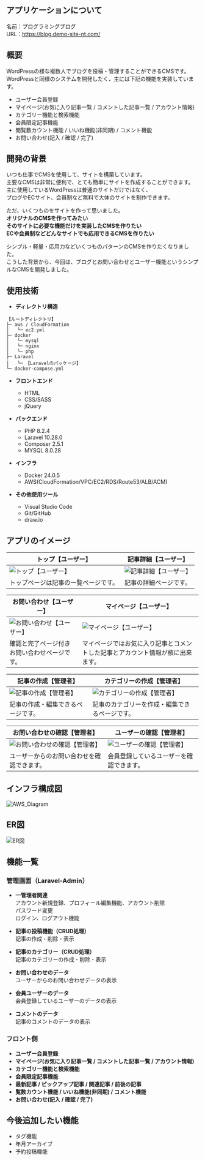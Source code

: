 ## アプリケーションについて

名前：プログラミングブログ<br>
URL：https://blog.demo-site-nt.com/

## 概要

WordPressの様な複数人でブログを投稿・管理することができるCMSです。<br>
WordPressと同様のシステムを開発したく、主には下記の機能を実装しています。
* ユーザー会員登録
* マイページ(お気に入り記事一覧 / コメントした記事一覧 / アカウント情報)
* カテゴリー機能と検索機能
* 会員限定記事機能
* 閲覧数カウント機能 / いいね機能(非同期) / コメント機能
* お問い合わせ(記入 / 確認 / 完了)

## 開発の背景

いつも仕事でCMSを使用して、サイトを構築しています。<br>
主要なCMSは非常に便利で、とても簡単にサイトを作成することができます。<br>
主に使用しているWordPressは普通のサイトだけではなく、<br>
ブログやECサイト、会員制など無料で大体のサイトを制作できます。

ただ、いくつものをサイトを作って思いました。<br>
**オリジナルのCMSを作ってみたい**<br>
**そのサイトに必要な機能だけを実装したCMSを作りたい**<br>
**ECや会員制などどんなサイトでも応用できるCMSを作りたい**

シンプル・軽量・応用力などいくつものパターンのCMSを作りたくなりました。<br>
こうした背景から、今回は、ブログとお問い合わせとユーザー機能というシンプルなCMSを開発しました。

## 使用技術


* __ディレクトリ構造__
```
【ルートディレクトリ】
├─ aws / CloudFormation
│   └─ ec2.yml
├─ docker
│   └─ mysql
│   └─ nginx
│   └─ php
├─ Laravel
│   └─ 【Laravelのパッケージ】
└─ docker-compose.yml
```

* __フロントエンド__
  * HTML
  * CSS/SASS
  * jQuery

* __バックエンド__
  * PHP 8.2.4
  * Laravel 10.28.0
  * Composer 2.5.1
  * MYSQL 8.0.28

* __インフラ__
  * Docker 24.0.5
  * AWS(CloudFormation/VPC/EC2/RDS/Route53/ALB/ACM)

* __その他使用ツール__
  * Visual Studio Code
  * Git/GitHub
  * draw.io

## アプリのイメージ

| トップ【ユーザー】 | 記事詳細【ユーザー】 |
| ---- | ---- |
| ![トップ【ユーザー】](/data/img/info01.png) | ![記事詳細【ユーザー】](/data/img/info02.png) |
| トップページは記事の一覧ページです。 | 記事の詳細ページです。 |

| お問い合わせ【ユーザー】 | マイページ【ユーザー】 |
| ---- | ---- |
| ![お問い合わせ【ユーザー】](/data/img/info03.png) | ![マイページ【ユーザー】](/data/img/info04.png) |
| 確認と完了ページ付きお問い合わせページです。 | マイページではお気に入り記事とコメントした記事とアカウント情報が核に出来ます。 |

| 記事の作成【管理者】 | カテゴリーの作成【管理者】 |
| ---- | ---- |
| ![記事の作成【管理者】](/data/img/info05.png) | ![カテゴリーの作成【管理者】](/data/img/info06.png) |
| 記事の作成・編集できるページです。 | 記事のカテゴリーを作成・編集できるページです。 |

| お問い合わせの確認【管理者】 | ユーザーの確認【管理者】 |
| ---- | ---- |
| ![お問い合わせの確認【管理者】](/data/img/info07.png) | ![ユーザーの確認【管理者】](/data/img/info08.png) |
| ユーザーからのお問い合わせを確認できます。 | 会員登録しているユーザーを確認できます。 |

## インフラ構成図

![AWS_Diagram](https://user-images.githubusercontent.com/58071320/98756993-eed4d600-240e-11eb-8a3a-141290e77fc9.png)

## ER図

![ER図](/data/larablog.drawio.png)

## 機能一覧

### 管理画面（Laravel-Admin）
* __一管理者関連__<br>
  アカウント新規登録、プロフィール編集機能、アカウント削除<br>
  パスワード変更<br>
  ログイン、ログアウト機能

* __記事の投稿機能（CRUD処理）__<br>
  記事の作成・削除・表示

* __記事のカテゴリー（CRUD処理）__<br>
  記事のカテゴリーの作成・削除・表示

* __お問い合わせのデータ__<br>
  ユーザーからのお問い合わせデータの表示

* __会員ユーザーのデータ__<br>
  会員登録しているユーザーのデータの表示

* __コメントのデータ__<br>
  記事のコメントのデータの表示

### フロント側
* __ユーザー会員登録__
* __マイページ(お気に入り記事一覧 / コメントした記事一覧 / アカウント情報)__
* __カテゴリー機能と検索機能__
* __会員限定記事機能__
* __最新記事 / ピックアップ記事 / 関連記事 / 前後の記事__
* __覧数カウント機能 / いいね機能(非同期) / コメント機能__
* __お問い合わせ(記入 / 確認 / 完了)__

## 今後追加したい機能
* タグ機能
* 年月アーカイブ
* 予約投稿機能